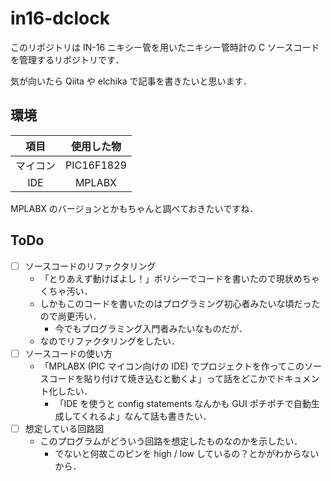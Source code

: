 # in16-dclock

このリポジトリは IN-16 ニキシー管を用いたニキシー管時計の C ソースコードを管理するリポジトリです．

気が向いたら Qiita や elchika で記事を書きたいと思います．

## 環境

| 項目 | 使用した物 |
|:---:|:---:|
| マイコン | PIC16F1829 |
| IDE | MPLABX |

MPLABX のバージョンとかもちゃんと調べておきたいですね．

## ToDo

- [ ] ソースコードのリファクタリング
  - 「とりあえず動けばよし！」ポリシーでコードを書いたので現状めちゃくちゃ汚い．
  - しかもこのコードを書いたのはプログラミング初心者みたいな頃だったので尚更汚い．
    - 今でもプログラミング入門者みたいなものだが．
  - なのでリファクタリングをしたい．
- [ ] ソースコードの使い方
  - 「MPLABX (PIC マイコン向けの IDE) でプロジェクトを作ってこのソースコードを貼り付けて焼き込むと動くよ」って話をどこかでドキュメント化したい．
    - 「IDE を使うと config statements なんかも GUI ポチポチで自動生成してくれるよ」なんて話も書きたい．
- [ ] 想定している回路図
  - このプログラムがどういう回路を想定したものなのかを示したい．
    - でないと何故このピンを high / low しているの？とかがわからないから．
